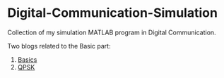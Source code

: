 # Digital-Communication-Simulation
Collection of my simulation MATLAB program in Digital Communication.

Two blogs related to the Basic part:

1. [Basics](https://www.juncao.net.cn/2025/02/03/Communication-theory/)
2. [QPSK](https://www.juncao.net.cn/2025/02/14/Communication-simulation/)
